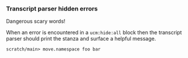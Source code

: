 
### Transcript parser hidden errors

Dangerous scary words!

When an error is encountered in a `ucm:hide:all` block
then the transcript parser should print the stanza
and surface a helpful message.

```ucm:hide:all
scratch/main> move.namespace foo bar
```

